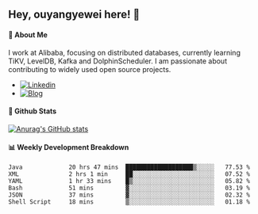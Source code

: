 ## Hey, ouyangyewei here! :wave:

#### :rocket: About Me
I work at Alibaba, focusing on distributed databases, currently learning TiKV, LevelDB, Kafka and DolphinScheduler. I am passionate about contributing to widely used open source projects.

- [![Linkedin](https://img.shields.io/badge/LinkedIn-ouyangyewei-blue)](https://www.linkedin.com/in/ouyangyewei/)
- [![Blog](https://img.shields.io/badge/Blog-yeweiouyang-orange)](https://blog.csdn.net/yeweiouyang)

#### :star2: Github Stats
[![Anurag's GitHub stats](https://github-readme-stats.vercel.app/api?username=ouyangyewei&show_icons=true&cache_seconds=3600&theme=tokyonight)](https://github.com/anuraghazra/github-readme-stats)

#### :bar_chart: Weekly Development Breakdown
<!--START_SECTION:waka-->

```text
Java             20 hrs 47 mins  ███████████████████▒░░░░░   77.53 %
XML              2 hrs 1 min     ██░░░░░░░░░░░░░░░░░░░░░░░   07.52 %
YAML             1 hr 33 mins    █▒░░░░░░░░░░░░░░░░░░░░░░░   05.82 %
Bash             51 mins         ▓░░░░░░░░░░░░░░░░░░░░░░░░   03.19 %
JSON             37 mins         ▓░░░░░░░░░░░░░░░░░░░░░░░░   02.32 %
Shell Script     18 mins         ▒░░░░░░░░░░░░░░░░░░░░░░░░   01.18 %
```

<!--END_SECTION:waka-->

